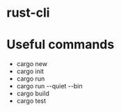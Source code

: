 # rust-cli

# Useful commands

- cargo new
- cargo init
- cargo run
- cargo run --quiet --bin
- cargo build
- cargo test
